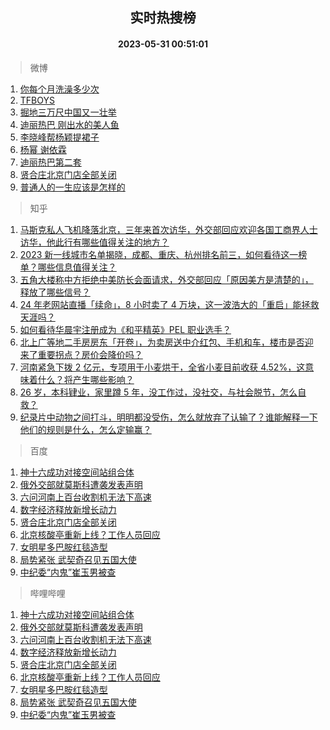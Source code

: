 <div align="center"><h2>实时热搜榜</h2><h4>2023-05-31 00:51:01</h4></div>

> 微博  

1. [你每个月洗澡多少次](https://s.weibo.com/weibo?q=%23%E4%BD%A0%E6%AF%8F%E4%B8%AA%E6%9C%88%E6%B4%97%E6%BE%A1%E5%A4%9A%E5%B0%91%E6%AC%A1%23&t=31&band_rank=1&Refer=top)<br />
2. [TFBOYS](https://s.weibo.com/weibo?q=TFBOYS&t=31&band_rank=2&Refer=top)<br />
3. [掘地三万尺中国又一壮举](https://s.weibo.com/weibo?q=%23%E6%8E%98%E5%9C%B0%E4%B8%89%E4%B8%87%E5%B0%BA%E4%B8%AD%E5%9B%BD%E5%8F%88%E4%B8%80%E5%A3%AE%E4%B8%BE%23&t=31&band_rank=3&Refer=top)<br />
4. [迪丽热巴 刚出水的美人鱼](https://s.weibo.com/weibo?q=%E8%BF%AA%E4%B8%BD%E7%83%AD%E5%B7%B4%20%E5%88%9A%E5%87%BA%E6%B0%B4%E7%9A%84%E7%BE%8E%E4%BA%BA%E9%B1%BC&t=31&band_rank=4&Refer=top)<br />
5. [李晓峰帮杨颖提裙子](https://s.weibo.com/weibo?q=%23%E6%9D%8E%E6%99%93%E5%B3%B0%E5%B8%AE%E6%9D%A8%E9%A2%96%E6%8F%90%E8%A3%99%E5%AD%90%23&t=31&band_rank=5&Refer=top)<br />
6. [杨幂 谢依霖](https://s.weibo.com/weibo?q=%E6%9D%A8%E5%B9%82%20%E8%B0%A2%E4%BE%9D%E9%9C%96&t=31&band_rank=6&Refer=top)<br />
7. [迪丽热巴第二套](https://s.weibo.com/weibo?q=%E8%BF%AA%E4%B8%BD%E7%83%AD%E5%B7%B4%E7%AC%AC%E4%BA%8C%E5%A5%97&t=31&band_rank=7&Refer=top)<br />
8. [贤合庄北京门店全部关闭](https://s.weibo.com/weibo?q=%23%E8%B4%A4%E5%90%88%E5%BA%84%E5%8C%97%E4%BA%AC%E9%97%A8%E5%BA%97%E5%85%A8%E9%83%A8%E5%85%B3%E9%97%AD%23&t=31&band_rank=8&Refer=top)<br />
9. [普通人的一生应该是怎样的](https://s.weibo.com/weibo?q=%E6%99%AE%E9%80%9A%E4%BA%BA%E7%9A%84%E4%B8%80%E7%94%9F%E5%BA%94%E8%AF%A5%E6%98%AF%E6%80%8E%E6%A0%B7%E7%9A%84&t=31&band_rank=9&Refer=top)<br />

> 知乎  

1. [马斯克私人飞机降落北京，三年来首次访华，外交部回应欢迎各国工商界人士访华，他此行有哪些值得关注的地方？](https://www.zhihu.com/question/603832271)<br />
2. [2023 新一线城市名单揭晓，成都、重庆、杭州排名前三，如何看待这一榜单？哪些信息值得关注？](https://www.zhihu.com/question/603827354)<br />
3. [五角大楼称中方拒绝中美防长会面请求，外交部回应「原因美方是清楚的」，释放了哪些信号？](https://www.zhihu.com/question/603829127)<br />
4. [24 年老网站直播「续命」，8 小时卖了 4 万块，这一波浩大的「重启」能拯救天涯吗？](https://www.zhihu.com/question/603776523)<br />
5. [如何看待华晨宇注册成为《和平精英》PEL 职业选手？](https://www.zhihu.com/question/603809412)<br />
6. [北上广等地二手房房东「开卷」，为卖房送中介红包、手机和车，楼市是否迎来了重要拐点？房价会降价吗？](https://www.zhihu.com/question/603843052)<br />
7. [河南紧急下拨 2 亿元，专项用于小麦烘干，全省小麦目前收获 4.52%，这意味着什么？将产生哪些影响？](https://www.zhihu.com/question/603823460)<br />
8. [26 岁，本科肄业，家里蹲 5 年，没工作过，没社交，与社会脱节，怎么自救？](https://www.zhihu.com/question/299259221)<br />
9. [纪录片中动物之间打斗，明明都没受伤，怎么就放弃了认输了？谁能解释一下他们的规则是什么，怎么定输赢？](https://www.zhihu.com/question/339743957)<br />

> 百度  

1. [神十六成功对接空间站组合体](https://www.baidu.com/s?wd=%E7%A5%9E%E5%8D%81%E5%85%AD%E6%88%90%E5%8A%9F%E5%AF%B9%E6%8E%A5%E7%A9%BA%E9%97%B4%E7%AB%99%E7%BB%84%E5%90%88%E4%BD%93&sa=fyb_news&rsv_dl=fyb_news)<br />
2. [俄外交部就莫斯科遭袭发表声明](https://www.baidu.com/s?wd=%E4%BF%84%E5%A4%96%E4%BA%A4%E9%83%A8%E5%B0%B1%E8%8E%AB%E6%96%AF%E7%A7%91%E9%81%AD%E8%A2%AD%E5%8F%91%E8%A1%A8%E5%A3%B0%E6%98%8E&sa=fyb_news&rsv_dl=fyb_news)<br />
3. [六问河南上百台收割机无法下高速](https://www.baidu.com/s?wd=%E5%85%AD%E9%97%AE%E6%B2%B3%E5%8D%97%E4%B8%8A%E7%99%BE%E5%8F%B0%E6%94%B6%E5%89%B2%E6%9C%BA%E6%97%A0%E6%B3%95%E4%B8%8B%E9%AB%98%E9%80%9F&sa=fyb_news&rsv_dl=fyb_news)<br />
4. [数字经济释放新增长动力](https://www.baidu.com/s?wd=%E6%95%B0%E5%AD%97%E7%BB%8F%E6%B5%8E%E9%87%8A%E6%94%BE%E6%96%B0%E5%A2%9E%E9%95%BF%E5%8A%A8%E5%8A%9B&sa=fyb_news&rsv_dl=fyb_news)<br />
5. [贤合庄北京门店全部关闭](https://www.baidu.com/s?wd=%E8%B4%A4%E5%90%88%E5%BA%84%E5%8C%97%E4%BA%AC%E9%97%A8%E5%BA%97%E5%85%A8%E9%83%A8%E5%85%B3%E9%97%AD&sa=fyb_news&rsv_dl=fyb_news)<br />
6. [北京核酸亭重新上线？工作人员回应](https://www.baidu.com/s?wd=%E5%8C%97%E4%BA%AC%E6%A0%B8%E9%85%B8%E4%BA%AD%E9%87%8D%E6%96%B0%E4%B8%8A%E7%BA%BF%EF%BC%9F%E5%B7%A5%E4%BD%9C%E4%BA%BA%E5%91%98%E5%9B%9E%E5%BA%94&sa=fyb_news&rsv_dl=fyb_news)<br />
7. [女明星多巴胺红毯造型](https://www.baidu.com/s?wd=%E5%A5%B3%E6%98%8E%E6%98%9F%E5%A4%9A%E5%B7%B4%E8%83%BA%E7%BA%A2%E6%AF%AF%E9%80%A0%E5%9E%8B&sa=fyb_news&rsv_dl=fyb_news)<br />
8. [局势紧张 武契奇召见五国大使](https://www.baidu.com/s?wd=%E5%B1%80%E5%8A%BF%E7%B4%A7%E5%BC%A0+%E6%AD%A6%E5%A5%91%E5%A5%87%E5%8F%AC%E8%A7%81%E4%BA%94%E5%9B%BD%E5%A4%A7%E4%BD%BF&sa=fyb_news&rsv_dl=fyb_news)<br />
9. [中纪委“内鬼”崔玉男被查](https://www.baidu.com/s?wd=%E4%B8%AD%E7%BA%AA%E5%A7%94%E2%80%9C%E5%86%85%E9%AC%BC%E2%80%9D%E5%B4%94%E7%8E%89%E7%94%B7%E8%A2%AB%E6%9F%A5&sa=fyb_news&rsv_dl=fyb_news)<br />

> 哔哩哔哩  

1. [神十六成功对接空间站组合体](https://www.baidu.com/s?wd=%E7%A5%9E%E5%8D%81%E5%85%AD%E6%88%90%E5%8A%9F%E5%AF%B9%E6%8E%A5%E7%A9%BA%E9%97%B4%E7%AB%99%E7%BB%84%E5%90%88%E4%BD%93&sa=fyb_news&rsv_dl=fyb_news)<br />
2. [俄外交部就莫斯科遭袭发表声明](https://www.baidu.com/s?wd=%E4%BF%84%E5%A4%96%E4%BA%A4%E9%83%A8%E5%B0%B1%E8%8E%AB%E6%96%AF%E7%A7%91%E9%81%AD%E8%A2%AD%E5%8F%91%E8%A1%A8%E5%A3%B0%E6%98%8E&sa=fyb_news&rsv_dl=fyb_news)<br />
3. [六问河南上百台收割机无法下高速](https://www.baidu.com/s?wd=%E5%85%AD%E9%97%AE%E6%B2%B3%E5%8D%97%E4%B8%8A%E7%99%BE%E5%8F%B0%E6%94%B6%E5%89%B2%E6%9C%BA%E6%97%A0%E6%B3%95%E4%B8%8B%E9%AB%98%E9%80%9F&sa=fyb_news&rsv_dl=fyb_news)<br />
4. [数字经济释放新增长动力](https://www.baidu.com/s?wd=%E6%95%B0%E5%AD%97%E7%BB%8F%E6%B5%8E%E9%87%8A%E6%94%BE%E6%96%B0%E5%A2%9E%E9%95%BF%E5%8A%A8%E5%8A%9B&sa=fyb_news&rsv_dl=fyb_news)<br />
5. [贤合庄北京门店全部关闭](https://www.baidu.com/s?wd=%E8%B4%A4%E5%90%88%E5%BA%84%E5%8C%97%E4%BA%AC%E9%97%A8%E5%BA%97%E5%85%A8%E9%83%A8%E5%85%B3%E9%97%AD&sa=fyb_news&rsv_dl=fyb_news)<br />
6. [北京核酸亭重新上线？工作人员回应](https://www.baidu.com/s?wd=%E5%8C%97%E4%BA%AC%E6%A0%B8%E9%85%B8%E4%BA%AD%E9%87%8D%E6%96%B0%E4%B8%8A%E7%BA%BF%EF%BC%9F%E5%B7%A5%E4%BD%9C%E4%BA%BA%E5%91%98%E5%9B%9E%E5%BA%94&sa=fyb_news&rsv_dl=fyb_news)<br />
7. [女明星多巴胺红毯造型](https://www.baidu.com/s?wd=%E5%A5%B3%E6%98%8E%E6%98%9F%E5%A4%9A%E5%B7%B4%E8%83%BA%E7%BA%A2%E6%AF%AF%E9%80%A0%E5%9E%8B&sa=fyb_news&rsv_dl=fyb_news)<br />
8. [局势紧张 武契奇召见五国大使](https://www.baidu.com/s?wd=%E5%B1%80%E5%8A%BF%E7%B4%A7%E5%BC%A0+%E6%AD%A6%E5%A5%91%E5%A5%87%E5%8F%AC%E8%A7%81%E4%BA%94%E5%9B%BD%E5%A4%A7%E4%BD%BF&sa=fyb_news&rsv_dl=fyb_news)<br />
9. [中纪委“内鬼”崔玉男被查](https://www.baidu.com/s?wd=%E4%B8%AD%E7%BA%AA%E5%A7%94%E2%80%9C%E5%86%85%E9%AC%BC%E2%80%9D%E5%B4%94%E7%8E%89%E7%94%B7%E8%A2%AB%E6%9F%A5&sa=fyb_news&rsv_dl=fyb_news)<br />
